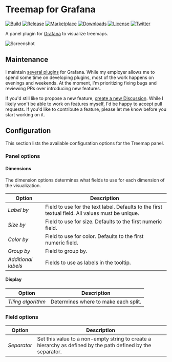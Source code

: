 # Treemap for Grafana

[![Build](https://github.com/marcusolsson/grafana-treemap-panel/workflows/CI/badge.svg)](https://github.com/marcusolsson/grafana-treemap-panel/actions?query=workflow%3A%22CI%22)
[![Release](https://github.com/marcusolsson/grafana-treemap-panel/workflows/Release/badge.svg)](https://github.com/marcusolsson/grafana-treemap-panel/actions?query=workflow%3ARelease)
[![Marketplace](https://img.shields.io/badge/dynamic/json?logo=grafana&color=F47A20&label=marketplace&prefix=v&query=%24.items%5B%3F%28%40.slug%20%3D%3D%20%22marcusolsson-treemap-panel%22%29%5D.version&url=https%3A%2F%2Fgrafana.com%2Fapi%2Fplugins)](https://grafana.com/grafana/plugins/marcusolsson-treemap-panel)
[![Downloads](https://img.shields.io/badge/dynamic/json?logo=grafana&color=F47A20&label=downloads&query=%24.items%5B%3F%28%40.slug%20%3D%3D%20%22marcusolsson-treemap-panel%22%29%5D.downloads&url=https%3A%2F%2Fgrafana.com%2Fapi%2Fplugins)](https://grafana.com/grafana/plugins/marcusolsson-treemap-panel)
[![License](https://img.shields.io/github/license/marcusolsson/grafana-treemap-panel)](LICENSE)
[![Twitter](https://img.shields.io/twitter/follow/marcusolsson?color=%231DA1F2&label=twitter&style=plastic)](https://twitter.com/marcusolsson)

A panel plugin for [Grafana](https://grafana.com) to visualize treemaps.

![Screenshot](https://github.com/marcusolsson/grafana-treemap-panel/raw/main/src/img/screenshot.png)

## Maintenance

I maintain [several plugins](https://marcus.se.net/projects/) for Grafana. While my employer allows me to spend some time on developing plugins, most of the work happens on evenings and weekends. At the moment, I'm prioritizing fixing bugs and reviewing PRs over introducing new features.

If you'd still like to propose a new feature, [create a new Discussion](https://github.com/marcusolsson/grafana-treemap-panel/discussions/new?category=ideas). While I likely won't be able to work on features myself, I'd be happy to accept pull requests. If you'd like to contribute a feature, please let me know before you start working on it.

## Configuration

This section lists the available configuration options for the Treemap panel.

### Panel options

#### Dimensions

The dimension options determines what fields to use for each dimension of the visualization.

| Option              | Description                                                                                      |
|---------------------|--------------------------------------------------------------------------------------------------|
| _Label by_          | Field to use for the text label. Defaults to the first textual field. All values must be unique. |
| _Size by_           | Field to use for size. Defaults to the first numeric field.                                      |
| _Color by_          | Field to use for color. Defaults to the first numeric field.                                     |
| _Group by_          | Field to group by.                                                                               |
| _Additional labels_ | Fields to use as labels in the tooltip.                                                          |

#### Display

| Option             | Description                          |
|--------------------|--------------------------------------|
| _Tiling algorithm_ | Determines where to make each split. |

### Field options

| Option      | Description                                                                                                 |
|-------------|-------------------------------------------------------------------------------------------------------------|
| _Separator_ | Set this value to a non-empty string to create a hierarchy as defined by the path defined by the separator. |
